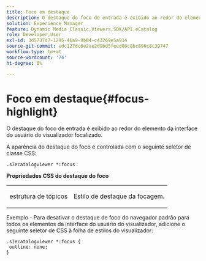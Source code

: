 ```yaml
---
title: Foco em destaque
description: O destaque do foco de entrada é exibido ao redor do elemento da interface do usuário do visualizador focalizado.
solution: Experience Manager
feature: Dynamic Media Classic,Viewers,SDK/API,eCatalog
role: Developer,User
exl-id: 3d5737d7-1295-46a9-9b84-c43269e5a914
source-git-commit: edc127dc6e2ae2d9bd5feed08c8bc896c8c39747
workflow-type: tm+mt
source-wordcount: '74'
ht-degree: 0%

---
```


# Foco em destaque{#focus-highlight}

O destaque do foco de entrada é exibido ao redor do elemento da interface do usuário do visualizador focalizado.

<!--<a id="section_E8B3D0BF9FF548F188F717D6EA65EC32"></a>-->

A aparência do destaque do foco é controlada com o seguinte seletor de classe CSS:

```
.s7ecatalogviewer *:focus
```

**Propriedades CSS do destaque do foco**

<table id="table_C48C56E696304C9BAFEE71BA9EA9A174"> 
 <tbody> 
  <tr> 
   <td colname="col1"> <p> <span class="codeph"> estrutura de tópicos </span> </p> </td> 
   <td colname="col2"> <p> Estilo de destaque da focagem. </p> </td> 
  </tr> 
 </tbody> 
</table>

Exemplo - Para desativar o destaque de foco do navegador padrão para todos os elementos da interface do usuário do visualizador, adicione o seguinte seletor de CSS à folha de estilos do visualizador:

```
.s7ecatalogviewer *:focus { 
 outline: none; 
}
```
